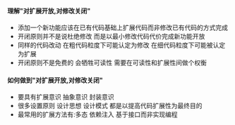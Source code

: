 #### 理解"对扩展开放,对修改关闭"
+ 添加一个新功能应该在已有代码基础上扩展代码而非修改已有代码的方式完成
+ 开闭原则并不是说杜绝修改 而是以最小修改代码代价完成新功能开放
+ 同样的代码改动 在粗代码粒度下可能认定为修改 在细代码粒度下可能被认定为扩展
+ 开闭原则不是免费的 会牺牲可读性 需要在可读性和扩展性间做个权衡

#### 如何做到"对扩展开放,对修改关闭"
+ 要具有扩展意识 抽象意识 封装意识
+ 很多设置原则 设计思想 设计模式 都是以提高代码扩展性为最终目的
+ 最常用的扩展方法有:多态 依赖注入 基于接口而非实现编程